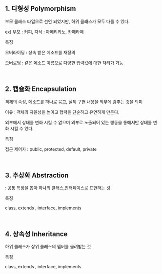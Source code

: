 ## 1. 다형성 Polymorphism

부모 클래스 타입으로 선언 되었지만, 하위 클래스가 모두 다를 수 있다.

ex) 부모 : 커피, 자식 : 아메리카노, 카페라떼

특징

오버라이딩 : 상속 받은 메소드를 재정의

오버로딩 : 같은 메소드 이름으로 다양한 입력값에 대한 처리가 가능

</br>

## 2. 캡슐화 Encapsulation

객체의 속성, 메소드를 하나로 묶고, 실제 구현 내용을 외부에 감추는 것을 의미

이유 : 객체의 자율성을 높이고 협력을 단순하고 유연하게 만든다.

외부에서 상태를 변화 시킬 수 없으며 외부로 노출되어 있는 행동을 통해서만 상태를 변화 시킬 수 있다.

특징

접근 제어자 : public, protected, default, private

</br>

## 3. 추상화 Abstraction

: 공통 특징을 뽑아 하나의 클래스,인터페이스로 표현하는 것

특징

class, extends , interface, implements

</br>

## 4. 상속성 Inheritance

하위 클래스가 상위 클래스의 멤버를 물려받는 것

특징

class, extends , interface, implements
